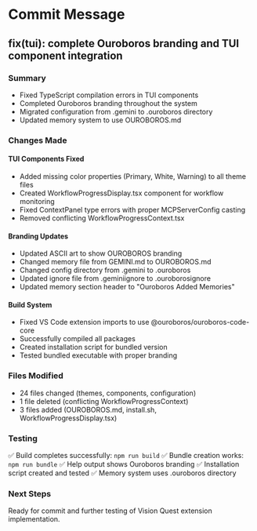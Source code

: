 # Commit Message

## fix(tui): complete Ouroboros branding and TUI component integration

### Summary
- Fixed TypeScript compilation errors in TUI components
- Completed Ouroboros branding throughout the system
- Migrated configuration from .gemini to .ouroboros directory
- Updated memory system to use OUROBOROS.md

### Changes Made

#### TUI Components Fixed
- Added missing color properties (Primary, White, Warning) to all theme files
- Created WorkflowProgressDisplay.tsx component for workflow monitoring
- Fixed ContextPanel type errors with proper MCPServerConfig casting
- Removed conflicting WorkflowProgressContext.tsx

#### Branding Updates
- Updated ASCII art to show OUROBOROS branding
- Changed memory file from GEMINI.md to OUROBOROS.md
- Changed config directory from .gemini to .ouroboros
- Updated ignore file from .geminiignore to .ouroborosignore
- Updated memory section header to "Ouroboros Added Memories"

#### Build System
- Fixed VS Code extension imports to use @ouroboros/ouroboros-code-core
- Successfully compiled all packages
- Created installation script for bundled version
- Tested bundled executable with proper branding

### Files Modified
- 24 files changed (themes, components, configuration)
- 1 file deleted (conflicting WorkflowProgressContext)
- 3 files added (OUROBOROS.md, install.sh, WorkflowProgressDisplay.tsx)

### Testing
✅ Build completes successfully: `npm run build`
✅ Bundle creation works: `npm run bundle`
✅ Help output shows Ouroboros branding
✅ Installation script created and tested
✅ Memory system uses .ouroboros directory

### Next Steps
Ready for commit and further testing of Vision Quest extension implementation.